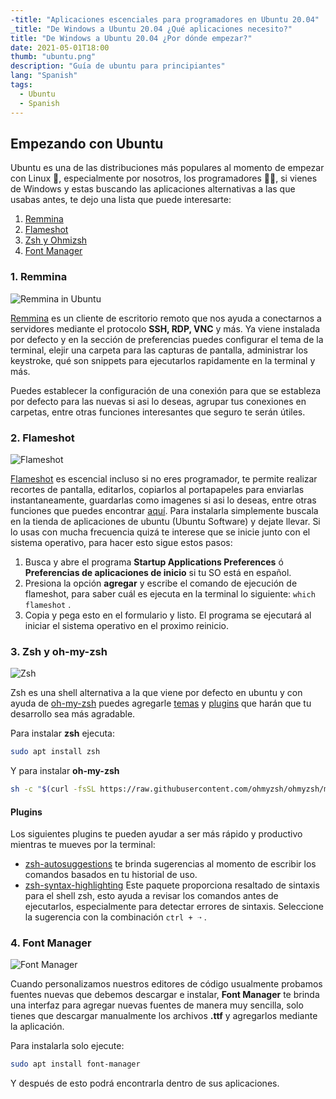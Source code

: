 ```yaml
---
-title: "Aplicaciones escenciales para programadores en Ubuntu 20.04"
_title: "De Windows a Ubuntu 20.04 ¿Qué aplicaciones necesito?"
title: "De Windows a Ubuntu 20.04 ¿Por dónde empezar?"
date: 2021-05-01T18:00
thumb: "ubuntu.png"
description: "Guía de ubuntu para principiantes"
lang: "Spanish"
tags:
  - Ubuntu
  - Spanish
---
```


## Empezando con Ubuntu

Ubuntu es una de las distribuciones más populares al momento de empezar con Linux 🐧, especialmente por nosotros, los programadores 👨‍💻, si vienes de Windows y estas buscando las aplicaciones alternativas a las que usabas antes, te dejo una lista que puede interesarte:

<!-- ### Lista de aplicaciones -->

1. [Remmina](#remmina)
2. [Flameshot](#flameshot)
3. [Zsh y Ohmizsh](#zsh)
4. [Font Manager](#font-manager)

<a name="remmina"></a>

### 1. Remmina

![Remmina in Ubuntu](/assets/img/_remmina.png "Remmina")

[Remmina](https://remmina.org/) es un cliente de escritorio remoto que nos ayuda a conectarnos a servidores mediante el protocolo **SSH, RDP, VNC** y más. Ya viene instalada por defecto y en la sección de preferencias puedes configurar el tema de la terminal, elejir una carpeta para las capturas de pantalla, administrar los keystroke, qué son snippets para ejecutarlos rapidamente en la terminal y más.

Puedes establecer la configuración de una conexión para que se estableza por defecto para las nuevas si asi lo deseas, agrupar tus conexiones en carpetas, entre otras funciones interesantes que seguro te serán útiles.

<a name="flameshot"></a>

### 2. Flameshot

![Flameshot](https://flameshot.org/media/animatedUsage.gif "Flameshot")

[Flameshot](https://flameshot.org) es escencial incluso si no eres programador, te permite realizar recortes de pantalla, editarlos, copiarlos al portapapeles para enviarlas instantaneamente, guardarlas como imagenes si asi lo deseas, entre otras funciones que puedes encontrar [aquí](https://flameshot.org).
Para instalarla simplemente buscala en la tienda de aplicaciones de ubuntu (Ubuntu Software) y dejate llevar.
Si lo usas con mucha frecuencia quizá te interese que se inicie junto con el sistema operativo, para hacer esto sigue estos pasos:

1. Busca y abre el programa **Startup Applications Preferences** ó **Preferencias de aplicaciones de inicio** si tu SO está en español.
2. Presiona la opción **agregar** y escribe el comando de ejecución de flameshot, para saber cuál es ejecuta en la terminal lo siguiente: `which flameshot` .
3. Copia y pega esto en el formulario y listo. El programa se ejecutará al iniciar el sistema operativo en el proximo reinicio.

<a name="zsh"></a>

### 3. Zsh y oh-my-zsh

![Zsh](/assets/img/_terminal.png "Zsh")

Zsh es una shell alternativa a la que viene por defecto en ubuntu y con ayuda de [oh-my-zsh](https://ohmyz.sh/) puedes agregarle [temas](https://github.com/ohmyzsh/ohmyzsh/wiki/Themes) y [plugins](https://github.com/ohmyzsh/ohmyzsh/wiki/Plugins) que harán que tu desarrollo sea más agradable.

Para instalar **zsh** ejecuta:

```bash
sudo apt install zsh
```

Y para instalar **oh-my-zsh**

```bash
sh -c "$(curl -fsSL https://raw.githubusercontent.com/ohmyzsh/ohmyzsh/master/tools/install.sh)"
```

#### Plugins

Los siguientes plugins te pueden ayudar a ser más rápido y productivo mientras te mueves por la terminal:

- [zsh-autosuggestions](https://github.com/zsh-users/zsh-autosuggestions)
  te brinda sugerencias al momento de escribir los comandos basados en tu historial de uso.
- [zsh-syntax-highlighting](https://github.com/zsh-users/zsh-syntax-highlighting)
  Este paquete proporciona resaltado de sintaxis para el shell zsh, esto ayuda a revisar los comandos antes de ejecutarlos, especialmente para detectar errores de sintaxis. Seleccione la sugerencia con la combinación `ctrl + ➝` .

<a name="font-manager"></a>

### 4. Font Manager

![Font Manager](/assets/img/_font-manager.png "Font Manager")

Cuando personalizamos nuestros editores de código usualmente probamos fuentes nuevas que debemos descargar e instalar, **Font Manager** te brinda una interfaz para agregar nuevas fuentes de manera muy sencilla, solo tienes que descargar manualmente los archivos **.ttf** y agregarlos mediante la aplicación.

Para instalarla solo ejecute:

```bash
sudo apt install font-manager
```

Y después de esto podrá encontrarla dentro de sus aplicaciones.

<!--
## Conclusión

Empezar a usar ubuntu para desarrollar aplicaciones puede ser más agragable con las aplicaciones adecuadas  -->

